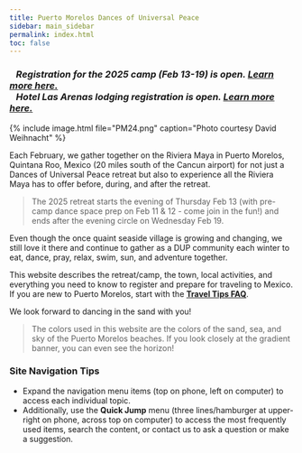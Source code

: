 ```yaml
---
title: Puerto Morelos Dances of Universal Peace
sidebar: main_sidebar
permalink: index.html
toc: false
---
```


### ***&nbsp;&nbsp;&nbsp;Registration for the 2025 camp (Feb 13-19) is open. [Learn more here.](pages/register.md)***<br>***&nbsp;&nbsp;&nbsp;Hotel Las Arenas lodging registration is open. [Learn more here.](pages/booking-las-arenas.md)***

{% include image.html file="PM24.png" caption="Photo courtesy David Weihnacht" %}

Each February, we gather together on the Riviera Maya in Puerto Morelos, Quintana Roo, Mexico (20 miles south of the Cancun airport) for not just a Dances of Universal Peace retreat but also to experience all the Riviera Maya has to offer before, during, and after the retreat.

> The 2025 retreat starts the evening of Thursday Feb 13 (with pre-camp dance space prep on Feb 11 & 12 - come join in the fun!) and ends after the evening circle on Wednesday Feb 19.

Even though the once quaint seaside village is growing and changing, we still love it there and continue to gather as a DUP community each winter to eat, dance, pray, relax, swim, sun, and adventure together.

This website describes the retreat/camp, the town, local activities, and everything you need to know to register and prepare for traveling to Mexico. If you are new to Puerto Morelos, start with the [**Travel Tips FAQ**](pages/travel-tips-faq.md).

We look forward to dancing in the sand with you!

> The colors used in this website are the colors of the sand, sea, and sky of the Puerto Morelos beaches. If you look closely at the gradient banner, you can even see the horizon!

### Site Navigation Tips
* Expand the navigation menu items (top on phone, left on computer) to access each individual topic.
* Additionally, use the **Quick Jump** menu (three lines/hamburger at upper-right on phone, across top on computer) to access the most frequently used items, search the content, or contact us to ask a question or make a suggestion.